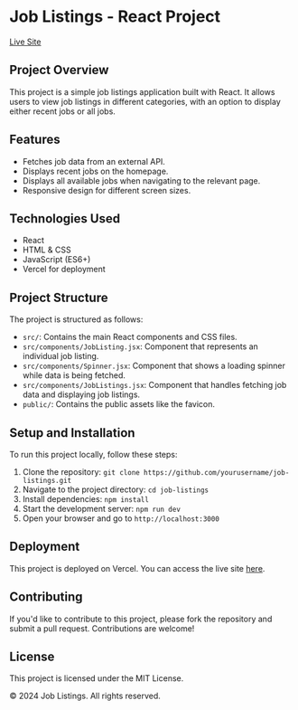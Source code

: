 <!DOCTYPE html>
<html lang="en">
<head>
  <meta charset="UTF-8">
  <meta name="viewport" content="width=device-width, initial-scale=1.0">

</head>
<body>
  <h1>Job Listings - React Project</h1>
  <p><a href="https://job-listings-7t0yekwaf-adrians-projects-d19b5adb.vercel.app/" target="_blank">Live Site</a></p>

  <h2>Project Overview</h2>
  <p>This project is a simple job listings application built with React. It allows users to view job listings in different categories, with an option to display either recent jobs or all jobs.</p>

  <h2>Features</h2>
  <ul>
    <li>Fetches job data from an external API.</li>
    <li>Displays recent jobs on the homepage.</li>
    <li>Displays all available jobs when navigating to the relevant page.</li>
    <li>Responsive design for different screen sizes.</li>
  </ul>

  <h2>Technologies Used</h2>
  <ul>
    <li>React</li>
    <li>HTML & CSS</li>
    <li>JavaScript (ES6+)</li>
    <li>Vercel for deployment</li>
  </ul>

  <h2>Project Structure</h2>
  <p>The project is structured as follows:</p>
  <ul>
    <li><code>src/</code>: Contains the main React components and CSS files.</li>
    <li><code>src/components/JobListing.jsx</code>: Component that represents an individual job listing.</li>
    <li><code>src/components/Spinner.jsx</code>: Component that shows a loading spinner while data is being fetched.</li>
    <li><code>src/components/JobListings.jsx</code>: Component that handles fetching job data and displaying job listings.</li>
    <li><code>public/</code>: Contains the public assets like the favicon.</li>
  </ul>

  <h2>Setup and Installation</h2>
  <p>To run this project locally, follow these steps:</p>
  <ol>
    <li>Clone the repository: <code>git clone https://github.com/yourusername/job-listings.git</code></li>
    <li>Navigate to the project directory: <code>cd job-listings</code></li>
    <li>Install dependencies: <code>npm install</code></li>
    <li>Start the development server: <code>npm run dev</code></li>
    <li>Open your browser and go to <code>http://localhost:3000</code></li>
  </ol>

  <h2>Deployment</h2>
  <p>This project is deployed on Vercel. You can access the live site <a href="https://job-listings-7t0yekwaf-adrians-projects-d19b5adb.vercel.app/" target="_blank">here</a>.</p>

  <h2>Contributing</h2>
  <p>If you'd like to contribute to this project, please fork the repository and submit a pull request. Contributions are welcome!</p>

  <h2>License</h2>
  <p>This project is licensed under the MIT License.</p>

  <p>&copy; 2024 Job Listings. All rights reserved.</p>
</body>
</html>
